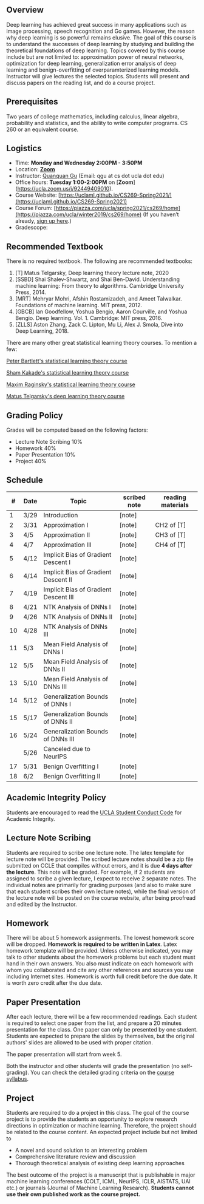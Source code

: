 


## Overview

Deep learning has achieved great success in many applications such as image processing, speech recognition and Go games. However, the reason why deep learning is so powerful remains elusive. The goal of this course is to understand the successes of deep learning by studying and building the theoretical foundations of deep learning. Topics covered by this course include but are not limited to: approximation power of neural networks, optimization for deep learning, generalization error analysis of deep learning and benign-overfitting of overparamterized learning models. Instructor will give lectures the selected topics. Students will present and discuss papers on the reading list, and do a course project.

## Prerequisites
Two years of college mathematics, including calculus, linear algebra, probability and statistics, and the ability to write computer programs. CS 260 or an equivalent course.

## Logistics

<!--University of California, Los Angeles  -->

- Time: **Monday and Wednesday 2:00PM - 3:50PM**
- Location: [**Zoom**](https://ucla.zoom.us/j/93417970178)  
- Instructor: [Quanquan Gu](http://web.cs.ucla.edu/~qgu/) (Email: qgu at cs dot ucla dot edu)   
- Office hours: **Tuesday 1:00-2:00PM** on [**Zoom**] (https://ucla.zoom.us/j/92449409010). 
- Course Website: [https://uclaml.github.io/CS269-Spring2021/](https://uclaml.github.io/CS269-Spring2021)
- Course Forum: [https://piazza.com/ucla/spring2021/cs269/home](https://piazza.com/ucla/winter2019/cs269/home)
(If you haven’t already, [sign up here](piazza.com/ucla/spring2021/cs269).)
- Gradescope: 

## Recommended Textbook

There is no required textbook. The following are recommended textbooks:

1. [T] Matus Telgarsky, Deep learning theory lecture note, 2020
2. [SSBD] Shai Shalev-Shwartz, and Shai Ben-David. Understanding machine learning: From theory to algorithms. Cambridge University Press, 2014. 
3. [MRT] Mehryar Mohri, Afshin Rostamizadeh, and Ameet Talwalkar. Foundations of machine learning. MIT press, 2012. 
4. [GBCB] Ian Goodfellow, Yoshua Bengio, Aaron Courville, and Yoshua Bengio. Deep learning. Vol. 1. Cambridge: MIT press, 2016.
5. [ZLLS] Aston Zhang, Zack C. Lipton, Mu Li, Alex J. Smola, Dive into Deep Learning, 2018.

There are many other great statistical learning theory courses. To mention a few:

[Peter Bartlett's statistical learning theory course](https://people.eecs.berkeley.edu/~bartlett/courses/281b-sp08/)

[Sham Kakade's statistical learning theory course](http://stat.wharton.upenn.edu/~skakade/courses/stat928/)

[Maxim Raginsky's statistical learning theory course](http://maxim.ece.illinois.edu/teaching/SLT/)

[Matus Telgarsky's deep learning theory course](https://mjt.cs.illinois.edu/dlt/)


## Grading Policy
 
Grades will be computed based on the following factors:

- Lecture Note Scribing 10%
- Homework 40%
- Paper Presentation 10%
- Project 40%

## Schedule


| # | Date  | Topic  | scribed note | reading materials  | 
|----|----|----|----|----|
| 1 | 3/29 | Introduction  | [note] |  |
| 2 | 3/31 | Approximation I | [note]  | CH2 of [T] |
| 3 | 4/5 | Approximation II | [note]   | CH3 of [T] |
| 4 | 4/7 | Approximation III | [note] | CH4 of [T] |
| 5 | 4/12 | Implicit Bias of Gradient Descent I | [note] |  |
| 6 | 4/14 | Implicit Bias of Gradient Descent II| [note] | |
| 7 | 4/19 | Implicit Bias of Gradient Descent III | [note] | |
| 8 | 4/21 | NTK Analysis of DNNs I | [note] |  |
| 9 | 4/26 | NTK Analysis of DNNs II | [note] |  |
| 10 | 4/28 | NTK Analysis of DNNs III |[note] | |
| 11 | 5/3 | Mean Field Analysis of DNNs I |[note] | |
| 12 | 5/5 | Mean Field Analysis of DNNs II | [note] | |
| 13 | 5/10 | Mean Field Analysis of DNNs III | [note] | |
| 14 | 5/12 | Generalization Bounds of DNNs I | [note] | |
| 15 | 5/17 | Generalization Bounds of DNNs II | [note] | |
| 16 | 5/24 | Generalization Bounds of DNNs III | [note] | |
|  | 5/26 | Canceled due to NeurIPS | | |
| 17 | 5/31 | Benign Overfitting I | [note] | |
| 18 | 6/2 | Benign Overfitting II | [note] | |

## Academic Integrity Policy

Students are encouraged to read the [UCLA Student Conduct Code](https://www.deanofstudents.ucla.edu/Individual-Student-Code) for Academic Integrity. 


## Lecture Note Scribing

Students are required to scribe one lecture note. The latex template for lecture note will be provided. The scribed lecture notes should be a zip file submitted on CCLE that compiles without errors, and it is due **4 days after the lecture**. This note will be graded. For example, if 2 students are assigned to scribe a given lecture, I expect to receive 2 separate notes. The individual notes are primarily for grading purposes (and also to make sure that each student scribes their own lecture notes), while the final version of the lecture note will be posted on the course website, after being proofread and edited by the Instructor. 

## Homework

There will be about 5 homework assignments. The lowest homework score will be dropped. **Homework is required to be written in Latex**. Latex homework template will be provided.
Unless otherwise indicated, you may talk to other students about the homework problems but each student must hand in their own answers. You also must indicate on each homework with whom you collaborated and cite any other references and sources you use including Internet sites. 
Homework is worth full credit before the due date. It is worth zero credit after the due date. 


## Paper Presentation

After each lecture, there will be a few recommended readings. Each student is required to select one paper from the list, and prepare a 20 minutes presentation for the class. One paper can only be presented by one student. Students are expected to prepare the slides by themselves, but the original authors' slides are allowed to be used with proper citation. 

The paper presentation will start from week 5.

Both the instructor and other students will grade the presentation (no self-grading). You can check the detailed grading criteria on the [course syllabus](https://www.dropbox.com/s/arxjedzt8frmrkg/syllabus_CS269.pdf?dl=0).


## Project

Students are required to do a project in this class. The goal of the course project is to provide the students an opportunity to explore research directions in optimization or machine learning. Therefore, the project should be related to the course content. An expected project include but not limited to

- A novel and sound solution to an interesting problem
- Comprehensive literature review and discussion
- Thorough theoretical analysis of existing deep learning approaches

The best outcome of the project is a manuscript that is publishable in major machine learning conferences (COLT, ICML, NeurIPS, ICLR, AISTATS, UAI etc.) or journals (Journal of Machine Learning Research). **Students cannot use their own published work as the course project.**

